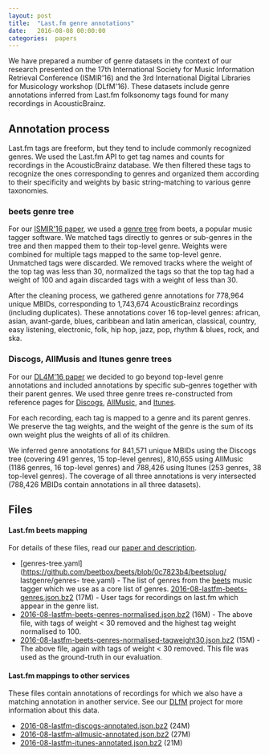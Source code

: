 ```yaml
---
layout: post
title:  "Last.fm genre annotations"
date:   2016-08-08 00:00:00
categories:  papers
---
```


We have prepared a number of genre datasets in the context of our research
presented on the 17th International Society for Music Information Retrieval
Conference (ISMIR'16) and the 3rd International Digital Libraries for
Musicology workshop (DLfM'16). These datasets include genre annotations
inferred from Last.fm folksonomy tags found for many recordings in
AcousticBrainz.

## Annotation process
Last.fm tags are freeform, but they tend to include commonly recognized genres.
We used the Last.fm API to get tag names and counts for recordings in the
AcousticBrainz database. We then filtered these tags to recognize the ones
corresponding to genres and organized them according to their specificity and
weights by basic string-matching to various genre taxonomies.

### beets genre tree
For our [ISMIR'16 paper](http://mtg.upf.edu/node/3498), we used a [genre
tree](https://github.com/beetbox/beets/blob/0c7823b4/beetsplug/lastgenre/genres-tree.yaml)
from beets, a popular music tagger software. We matched tags directly to genres
or sub-genres in the tree and then mapped them to their top-level genre.
Weights were combined for multiple tags mapped to the same top-level genre.
Unmatched tags were discarded. We removed tracks where the weight of the top
tag was less than 30, normalized the tags so that the top tag had a weight of
100 and again discarded tags with a weight of less than 30.

After the cleaning process, we gathered genre annotations for 778,964 unique
MBIDs, corresponding to 1,743,674 AcousticBrainz recordings (including
duplicates). These annotations cover 16 top-level genres: african, asian,
avant-garde, blues, caribbean and latin american, classical, country, easy
listening, electronic, folk, hip hop, jazz, pop, rhythm & blues, rock, and ska.

### Discogs, AllMusis and Itunes genre trees
For our [DL4M'16 paper](http://mtg.upf.edu/node/3533) we decided to go beyond
top-level genre annotations and included annotations by specific sub-genres
together with their parent genres. We used three genre trees re-constructed
from reference pages for [Discogs](https://www.discogs.com/release/add),
[AllMusic](http://www.allmusic.com/genres), and
[Itunes](https://affiliate.itunes.apple.com/resources/documentation/genre-mapping).

For each recording, each tag is mapped to a genre and its parent genres. We
preserve the tag weights, and the weight of the genre is the sum of its own
weight plus the weights of all of its children.

We inferred genre annotations for 841,571 unique MBIDs using the Discogs tree
(covering 491 genres, 15 top-level genres), 810,655 using AllMusic (1186
genres, 16 top-level genres) and 788,426 using Itunes (253 genres, 38 top-level
genres). The coverage of all three annotations is very intersected (788,426
MBIDs contain annotations in all three datasets).


## Files

#### Last.fm beets mapping

For details of these files, read our [paper and description](/ismir2016.html).

* [genres-tree.yaml](https://github.com/beetbox/beets/blob/0c7823b4/beetsplug/ lastgenre/genres- tree.yaml) - The list of genres from the [beets](http://beets.io) music tagger which we use as a core list of genres.
[2016-08-lastfm-beets-genres.json.bz2](ftp://ftp.acousticbrainz.org/pub/acousticbrainz/acousticbrainz-labs/download/lfmgenre/2016-08-lastfm-beets-genres.json.bz2) (17M) - User tags for recordings on last.fm which appear in the genre list.
* [2016-08-lastfm-beets-genres-normalised.json.bz2](ftp://ftp.acousticbrainz.org/pub/acousticbrainz/acousticbrainz-labs/download/lfmgenre/2016-08-lastfm-beets-genres-normalised.json.bz2) (16M) - The above file, with tags of weight < 30 removed and the highest tag weight normalised to 100.
* [2016-08-lastfm-beets-genres-normalised-tagweight30.json.bz2](ftp://ftp.acousticbrainz.org/pub/acousticbrainz/acousticbrainz-labs/download/lfmgenre/2016-08-lastfm-beets-genres-normalised-tagweight30.json.bz2) (15M) - The above file, again with tags of weight < 30 removed. This file was used as the ground-truth in our evaluation.

#### Last.fm mappings to other services

These files contain annotations of recordings for which we also have a matching
annotation in another service. See our [DLfM](/dlfm2016.html) project for more
information about this data.

* [2016-08-lastfm-discogs-annotated.json.bz2](ftp://ftp.acousticbrainz.org/pub/acousticbrainz/acousticbrainz-labs/download/lfmgenre/2016-08-lastfm-discogs-annotated.json.bz2) (24M)
* [2016-08-lastfm-allmusic-annotated.json.bz2](ftp://ftp.acousticbrainz.org/pub/acousticbrainz/acousticbrainz-labs/download/lfmgenre/2016-08-lastfm-allmusic-annotated.json.bz2) (27M)
* [2016-08-lastfm-itunes-annotated.json.bz2](ftp://ftp.acousticbrainz.org/pub/acousticbrainz/acousticbrainz-labs/download/lfmgenre/2016-08-lastfm-itunes-annotated.json.bz2) (21M)
